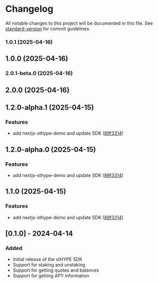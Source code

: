# Changelog

All notable changes to this project will be documented in this file. See [standard-version](https://github.com/conventional-changelog/standard-version) for commit guidelines.

### 1.0.1 (2025-04-16)

## 1.0.0 (2025-04-16)

### 2.0.1-beta.0 (2025-04-16)

## 2.0.0 (2025-04-16)

## 1.2.0-alpha.1 (2025-04-15)


### Features

* add nextjs-sthype-demo and update SDK ([89f3314](https://github.com/thunderhead-labs/sdk-sthype/commit/89f33143b8ad68c7c4990e665ce57f3f31f4686f))

## 1.2.0-alpha.0 (2025-04-15)


### Features

* add nextjs-sthype-demo and update SDK ([89f3314](https://github.com/thunderhead-labs/sdk-sthype/commit/89f33143b8ad68c7c4990e665ce57f3f31f4686f))

## 1.1.0 (2025-04-15)


### Features

* add nextjs-sthype-demo and update SDK ([89f3314](https://github.com/thunderhead-labs/sdk-sthype/commit/89f33143b8ad68c7c4990e665ce57f3f31f4686f))

## [0.1.0] - 2024-04-14

### Added
- Initial release of the stHYPE SDK
- Support for staking and unstaking
- Support for getting quotes and balances
- Support for getting APY information 